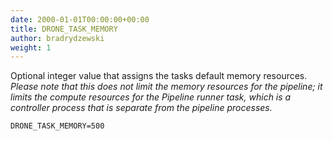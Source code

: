 ```yaml
---
date: 2000-01-01T00:00:00+00:00
title: DRONE_TASK_MEMORY
author: bradrydzewski
weight: 1
---
```


Optional integer value that assigns the tasks default memory resources. _Please note that this does not limit the memory resources for the pipeline; it limits the compute resources for the Pipeline runner task, which is a controller process that is separate from the pipeline processes._

```
DRONE_TASK_MEMORY=500
```
